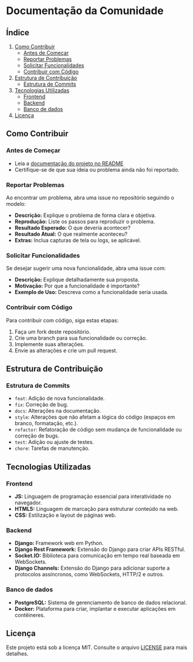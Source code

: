 # Documentação da Comunidade

## Índice

1. [Como Contribuir](#como-contribuir) 
    - [Antes de Começar](#antes-de-começar)
    - [Reportar Problemas](#reportar-problemas)  
    - [Solicitar Funcionalidades](#solicitar-funcionalidades)  
    - [Contribuir com Código](#contribuir-com-código)  
2. [Estrutura de Contribuição](#estrutura-de-contribuição)  
    - [Estrutura de Commits](#estrutura-de-commits)  
3. [Tecnologias Utilizadas](#tecnologias-utilizadas) 
    - [Frontend](#frontend)  
    - [Backend](#backend)  
    - [Banco de dados](#banco-de-dados)  
4. [Licença](#licença)  

## Como Contribuir

### Antes de Começar
- Leia a [documentação do projeto no README](../README.md)  
- Certifique-se de que sua ideia ou problema ainda não foi reportado.

### Reportar Problemas

Ao encontrar um problema, abra uma issue no repositório seguindo o modelo:  
- **Descrição:** Explique o problema de forma clara e objetiva.  
- **Reprodução:** Liste os passos para reproduzir o problema.  
- **Resultado Esperado:** O que deveria acontecer?  
- **Resultado Atual:** O que realmente aconteceu?  
- **Extras:** Inclua capturas de tela ou logs, se aplicável. 

### Solicitar Funcionalidades

Se desejar sugerir uma nova funcionalidade, abra uma issue com:  
- **Descrição:** Explique detalhadamente sua proposta.  
- **Motivação:** Por que a funcionalidade é importante?  
- **Exemplo de Uso:** Descreva como a funcionalidade seria usada.  

### Contribuir com Código

Para contribuir com código, siga estas etapas:  

1. Faça um fork deste repositório.  
2. Crie uma branch para sua funcionalidade ou correção.  
3. Implemente suas alterações.  
4. Envie as alterações e crie um pull request.  

## Estrutura de Contribuição

### Estrutura de Commits

- `feat`: Adição de nova funcionalidade.  
- `fix`: Correção de bug.  
- `docs`: Alterações na documentação.  
- `style`: Alterações que não afetam a lógica do código (espaços em branco, formatação, etc.).  
- `refactor`: Refatoração de código sem mudança de funcionalidade ou correção de bugs.  
- `test`: Adição ou ajuste de testes.  
- `chore`: Tarefas de manutenção.  

## Tecnologias Utilizadas

### Frontend
- **JS:** Linguagem de programação essencial para interatividade no navegador.  
- **HTML5:** Linguagem de marcação para estruturar conteúdo na web.  
- **CSS:** Estilização e layout de páginas web.  

### Backend
- **Django:** Framework web em Python.  
- **Django Rest Framework:** Extensão do Django para criar APIs RESTful. 
- **Socket.IO:** Biblioteca para comunicação em tempo real baseada em WebSockets.
- **Django Channels:** Extensão do Django para adicionar suporte a protocolos assíncronos, como WebSockets, HTTP/2 e outros. 

### Banco de dados
- **PostgreSQL:** Sistema de gerenciamento de banco de dados relacional.  
- **Docker:** Plataforma para criar, implantar e executar aplicações em contêineres.  

## Licença

Este projeto está sob a licença MIT. Consulte o arquivo [LICENSE](../LICENSE) para mais detalhes.
